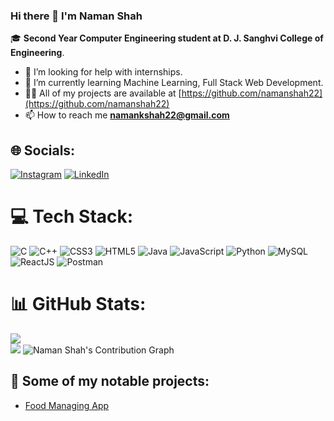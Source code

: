 ### Hi there 👋 I'm Naman Shah
🎓 **Second Year Computer Engineering student at D. J. Sanghvi College of Engineering**.
- 🤝 I’m looking for help with internships.
- 🔭 I’m currently learning Machine Learning, Full Stack Web Development.
- 👨‍💻 All of my projects are available at [https://github.com/namanshah22](https://github.com/namanshah22)
- 📫 How to reach me **namankshah22@gmail.com**
## 🌐 Socials:
[![Instagram](https://img.shields.io/badge/Instagram-%23E4405F.svg?logo=Instagram&logoColor=white)](https://www.instagram.com/namanshah2212/) [![LinkedIn](https://img.shields.io/badge/LinkedIn-%230077B5.svg?logo=linkedin&logoColor=white)](https://www.linkedin.com/in/naman-shah-4ba280220/) 

# 💻 Tech Stack:
![C](https://img.shields.io/badge/c-%2300599C.svg?style=flat&logo=c&logoColor=white) ![C++](https://img.shields.io/badge/c++-%2300599C.svg?style=flat&logo=c%2B%2B&logoColor=white) ![CSS3](https://img.shields.io/badge/css3-%231572B6.svg?style=flat&logo=css3&logoColor=white) ![HTML5](https://img.shields.io/badge/html5-%23E34F26.svg?style=flat&logo=html5&logoColor=white) ![Java](https://img.shields.io/badge/java-%23ED8B00.svg?style=flat&logo=java&logoColor=white) ![JavaScript](https://img.shields.io/badge/javascript-%23323330.svg?style=flat&logo=javascript&logoColor=%23F7DF1E) ![Python](https://img.shields.io/badge/python-3670A0?style=flat&logo=python&logoColor=ffdd54) ![MySQL](https://img.shields.io/badge/mysql-%2300f.svg?style=flat&logo=mysql&logoColor=white) ![ReactJS](https://img.shields.io/badge/ReactJS-%2320232a.svg?style=flat&logo=react&logoColor=%2361DAFB)
![Postman](https://img.shields.io/badge/Postman-%23FF6C37.svg?style=flat&logo=Postman&logoColor=white)


# 📊 GitHub Stats:
![](https://github-readme-streak-stats.herokuapp.com/?user=namanshah22&theme=dark&hide_border=false)<br/>
![](https://github-readme-stats.vercel.app/api/top-langs/?username=namanshah22&theme=dark&hide_border=false&include_all_commits=true&count_private=false&layout=compact)
![Naman Shah's Contribution Graph](https://github-readme-activity-graph.cyclic.app/graph?username=namanshah22&theme=react)

## 🌟 Some of my notable projects:
- [Food Managing App](https://react-food-app-tau.vercel.app/)



<!--
**namanshah22/namanshah22** is a ✨ _special_ ✨ repository because its `README.md` (this file) appears on your GitHub profile.

Here are some ideas to get you started:

- 🔭 I’m currently working on ...
- 🌱 I’m currently learning ...
- 👯 I’m looking to collaborate on ...
- 🤔 I’m looking for help with ...
- 💬 Ask me about ...
- 📫 How to reach me: ...
- 😄 Pronouns: ...
- ⚡ Fun fact: ...
-->
